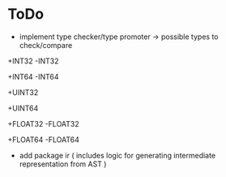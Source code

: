 # ToDo
- implement type checker/type promoter
-> possible types to check/compare

+INT32 
-INT32 

+INT64
-INT64

+UINT32

+UINT64

+FLOAT32
-FLOAT32

+FLOAT64
-FLOAT64

- add package ir ( includes logic for generating intermediate representation from AST )
